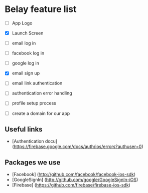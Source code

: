 #  Belay feature list

- [ ] App Logo
- [x] Launch Screen
- [ ] email log in
- [ ] facebook log in
- [ ] google log in

- [x] email sign up
- [ ] email link authentication

- [ ] authentication error handling

- [ ] profile setup process

- [ ] create a domain for our app


## Useful links

* [Authentication docu] (https://firebase.google.com/docs/auth/ios/errors?authuser=0)

## Packages we use

* [Facebook] (http://github.com/facebook/facebook-ios-sdk)
* [GoogleSignIn] (http://github.com/google/GoogleSignIn-iOS)
* [Firebase] (https://github.com/firebase/firebase-ios-sdk)


